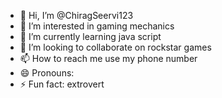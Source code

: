 - 👋 Hi, I’m @ChiragSeervi123
- 👀 I’m interested in gaming mechanics
- 🌱 I’m currently learning java script
- 💞️ I’m looking to collaborate on rockstar games
- 📫 How to reach me use my phone number
- 😄 Pronouns: 
- ⚡ Fun fact: extrovert

<!---
ChiragSeervi123/ChiragSeervi123 is a ✨ special ✨ repository because its `README.md` (this file) appears on your GitHub profile.
You can click the Preview link to take a look at your changes.
--->
